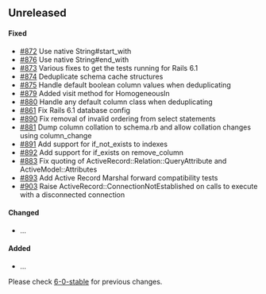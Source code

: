 ## Unreleased

#### Fixed

- [#872](https://github.com/rails-sqlserver/activerecord-sqlserver-adapter/pull/872) Use native String#start_with
- [#876](https://github.com/rails-sqlserver/activerecord-sqlserver-adapter/pull/876) Use native String#end_with
- [#873](https://github.com/rails-sqlserver/activerecord-sqlserver-adapter/pull/873) Various fixes to get the tests running for Rails 6.1
- [#874](https://github.com/rails-sqlserver/activerecord-sqlserver-adapter/pull/874) Deduplicate schema cache structures
- [#875](https://github.com/rails-sqlserver/activerecord-sqlserver-adapter/pull/875) Handle default boolean column values when deduplicating
- [#879](https://github.com/rails-sqlserver/activerecord-sqlserver-adapter/pull/879) Added visit method for HomogeneousIn
- [#880](https://github.com/rails-sqlserver/activerecord-sqlserver-adapter/pull/880) Handle any default column class when deduplicating
- [#861](https://github.com/rails-sqlserver/activerecord-sqlserver-adapter/pull/861) Fix Rails 6.1 database config
- [#890](https://github.com/rails-sqlserver/activerecord-sqlserver-adapter/pull/890) Fix removal of invalid ordering from select statements
- [#881](https://github.com/rails-sqlserver/activerecord-sqlserver-adapter/pull/881) Dump column collation to schema.rb and allow collation changes using column_change
- [#891](https://github.com/rails-sqlserver/activerecord-sqlserver-adapter/pull/891) Add support for if_not_exists to indexes
- [#892](https://github.com/rails-sqlserver/activerecord-sqlserver-adapter/pull/892) Add support for if_exists on remove_column
- [#883](https://github.com/rails-sqlserver/activerecord-sqlserver-adapter/pull/885) Fix quoting of ActiveRecord::Relation::QueryAttribute and ActiveModel::Attributes
- [#893](https://github.com/rails-sqlserver/activerecord-sqlserver-adapter/pull/893) Add Active Record Marshal forward compatibility tests
- [#903](https://github.com/rails-sqlserver/activerecord-sqlserver-adapter/pull/903) Raise ActiveRecord::ConnectionNotEstablished on calls to execute with a disconnected connection

#### Changed

- ...

#### Added

- ...

Please check [6-0-stable](https://github.com/rails-sqlserver/activerecord-sqlserver-adapter/blob/6-0-stable/CHANGELOG.md) for previous changes.
